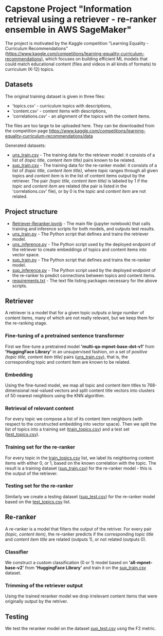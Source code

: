 # Capstone Project "Information retrieval using a retriever - re-ranker ensemble in AWS SageMaker"

The project is motivated by the Kaggle competition “Learning Equality - Curriculum Recommendations” (https://www.kaggle.com/competitions/learning-equality-curriculum-recommendations), which focuses on building efficient ML models that could match educational content (files and videos in all kinds of formats) to curriculum (K-12) topics.

## Datasets

The original training dataset is given in three files: 
 - 'topics.csv' - curriculum topics with descriptions,
- 'content.csv' - content items with descriptions,
- 'correlations.csv' - an alignment of the topics with the content items.

The files are too large to be uploaded here. They can be downloaded from the competition page https://www.kaggle.com/competitions/learning-equality-curriculum-recommendations/data

Generated datasets:
- [uns_train.csv](GeneratedData/uns_train.csv) - The training data for the retriever model: it consists of a list of *(topic title, content item title)* pairs known to be related.
- [sup_train.csv](GeneratedData/sup_train.csv) - The training data for the re-ranker model: it consists of a list of *(topic title, content item title)*, where *topic* ranges through all given topics and *content item* is in the list of content items output by the retriever. The pair *(topic title, content item title)* is labeled by 1 if the *topic* and *content item* are related (the pair is listed in the 'correlations.csv' file), or by 0 is the *topic* and *content item* are not related.

## Project structure
- [Retriever-Reranker.ipynb](Retriever-Reranker.ipynb) - The main file (jupyter notebook) that calls training and inference scripts for both models, and outputs test results.
- [uns_train.py](Scripts/uns_train.py) - The Python script that defines and trains the retriever model.
- [uns_inference.py](Scripts/uns_inference.py) - The Python script used by the deployed endpoint of the retriever to create embeddings of topics and content items into vector space.
- [sup_train.py](Scripts/sup_train.py) - The Python script that defines and trains the re-ranker model.
- [sup_inference.py](Scripts/sup_inference.py) - The Python script used by the deployed endpoint of the re-ranker to predict connections between topics and content items.
- [requirements.txt](Scripts/requirements.txt) - The text file listing packages necessary for the above scripts.

## Retriever

A retriever is a model that for a given topic outputs *a large number* of content items, many of which are not really relevant, but we keep them for the re-ranking stage.

### Fine-tuning of a pretrained sentence transformer

First we fine-tune a pretrained model **'multi-qa-mpnet-base-dot-v1'** from **'HuggingFace Library'** in an unsupervised fashion, on a set of *positive* *(topic title, content item title)* pairs ([uns_train.csv](GeneratedData/uns_train.csv)), that is, the corresponding topic and content item are known to be related.

### Embedding

Using the fine-tuned model, we map all topic and content item titles to 768-dimensional real-valued vectors and split content title vectors into clusters of 50 nearest neighbors using the KNN algorithm.

### Retrieval of relevant content

For every topic we compose a list of its content item neighbors (with respect to the constructed embedding into vector space). Then we split the list of topics into a training set ([train_topics.csv](GeneratedData/train_topics.csv)) and a test set ([test_topics.csv](GeneratedData/test_topics.csv)).

### Training set for the re-ranker

For every topic in the [train_topics.csv](GeneratedData/train_topics.csv) list, we label its neighboring content items with either 0, or 1, based on the known correlation with the topic. The result is a training dataset ([sup_train.csv](GeneratedData/sup_train.csv)) for the re-ranker model - this is the output of the retriever.

### Testing set for the re-ranker

Similarly we create a testing dataset ([sup_test.csv](GeneratedData/sup_test.csv)) for the re-ranker model based on the [test_topics.csv](GeneratedData/test_topics.csv) list.

## Re-ranker

A re-ranker is a model that filters the output of the retriver. For every pair *(topic, content item)*, the re-ranker predicts if the corresponding *topic title* and *content item title* are related (outputs 1), or not related (outputs 0).

### Classifier

We construct a custom classification (0 or 1) model based on **'all-mpnet-base-v2'** from **'HuggingFace Library'** and train it on the [sup_train.csv](GeneratedData/sup_train.csv) dataset.

### Trimming of the retriever output

Using the trained reranker model we drop irrelevant content items that were originally output by the retriver.

## Testing

We test the reranker model on the dataset [sup_test.csv](GeneratedData/sup_test.csv) usng the F2 metric.
